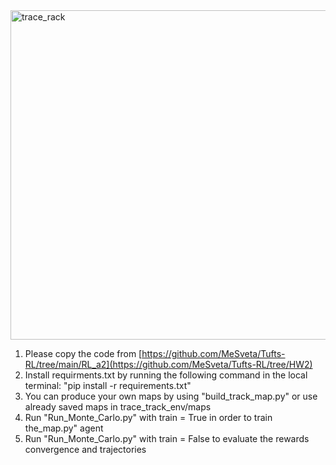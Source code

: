<img width="527" alt="trace_rack" src="https://github.com/user-attachments/assets/d5259872-803f-4bf1-9e18-5f898c2dc3f7" />

1) Please copy the code from [https://github.com/MeSveta/Tufts-RL/tree/main/RL_a2](https://github.com/MeSveta/Tufts-RL/tree/HW2)
2) Install requirments.txt by running the following command in the local terminal: "pip install -r requirements.txt"
3) You can produce your own maps by using "build_track_map.py" or use already saved maps in trace_track_env/maps  
4) Run "Run_Monte_Carlo.py"  with train = True in order to train the_map.py" agent
5) Run "Run_Monte_Carlo.py"  with train = False to evaluate the rewards convergence and trajectories

